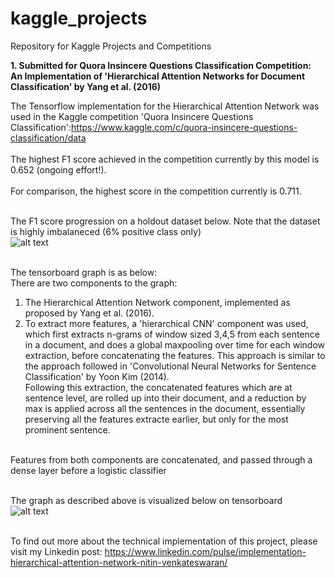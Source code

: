 # kaggle_projects
Repository for Kaggle Projects and Competitions


**1. Submitted for Quora Insincere Questions Classification Competition: <br />
An Implementation of 'Hierarchical Attention Networks for Document Classification' by Yang et al. (2016)**

The Tensorflow implementation for the Hierarchical Attention Network was used in the Kaggle competition 'Quora Insincere Questions Classification':https://www.kaggle.com/c/quora-insincere-questions-classification/data <br /> <br />
The highest F1 score achieved in the competition currently by this model is 0.652 (ongoing effort!). 
<br /> <br /> 
For comparison, the highest score in the competition currently is 0.711.
<br /> <br />

The F1 score progression on a holdout dataset below. Note that the dataset is highly imbalaneced (6% positive class only) <br/>
![alt text](https://github.com/nitinvwaran/kaggle_projects/blob/master/f1_score_valid.PNG) <br /> <br />

The tensorboard graph is as below: <br/>
There are two components to the graph: <br/>
1) The Hierarchical Attention Network component, implemented as proposed by Yang et al. (2016). <br/>
2) To extract more features, a 'hierarchical CNN' component was used, which first extracts n-grams of window sized 3,4,5 from each sentence in a  document, and does a global maxpooling over time for each window extraction, before concatenating the features. This approach is similar to the approach followed in 'Convolutional Neural Networks for Sentence Classification' by Yoon Kim (2014). <br/>
Following this extraction, the concatenated features which are at sentence level, are rolled up into their document, and a reduction by max is applied across all the sentences in the document, essentially preserving all the features extracte earlier, but only for the most prominent sentence. <br /> <br/>

Features from both components are concatenated, and passed through a dense layer before a logistic classifier <br/> <br/>

The graph as described above is visualized below on tensorboard <br />
![alt text](https://github.com/nitinvwaran/kaggle_projects/blob/master/tensorboard_graph.PNG) <br /> <br />

To find out more about the technical implementation of this project, please visit my Linkedin post: https://www.linkedin.com/pulse/implementation-hierarchical-attention-network-nitin-venkateswaran/
